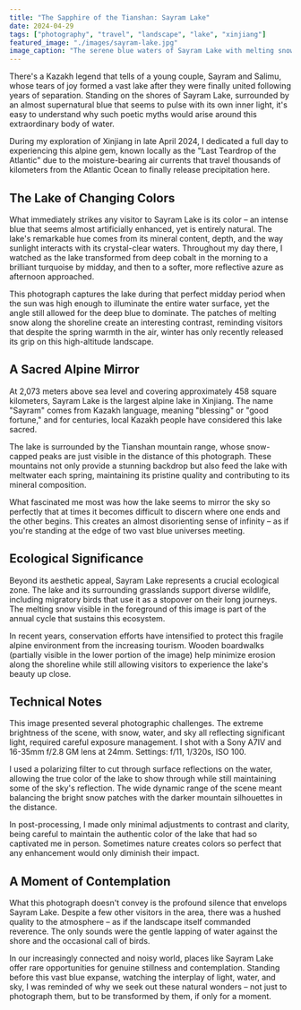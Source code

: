 ```yaml
---
title: "The Sapphire of the Tianshan: Sayram Lake"
date: 2024-04-29
tags: ["photography", "travel", "landscape", "lake", "xinjiang"]
featured_image: "./images/sayram-lake.jpg"
image_caption: "The serene blue waters of Sayram Lake with melting snow patches along the shore"
---
```


There's a Kazakh legend that tells of a young couple, Sayram and Salimu, whose tears of joy formed a vast lake after they were finally united following years of separation. Standing on the shores of Sayram Lake, surrounded by an almost supernatural blue that seems to pulse with its own inner light, it's easy to understand why such poetic myths would arise around this extraordinary body of water.

During my exploration of Xinjiang in late April 2024, I dedicated a full day to experiencing this alpine gem, known locally as the "Last Teardrop of the Atlantic" due to the moisture-bearing air currents that travel thousands of kilometers from the Atlantic Ocean to finally release precipitation here.

## The Lake of Changing Colors

What immediately strikes any visitor to Sayram Lake is its color – an intense blue that seems almost artificially enhanced, yet is entirely natural. The lake's remarkable hue comes from its mineral content, depth, and the way sunlight interacts with its crystal-clear waters. Throughout my day there, I watched as the lake transformed from deep cobalt in the morning to a brilliant turquoise by midday, and then to a softer, more reflective azure as afternoon approached.

This photograph captures the lake during that perfect midday period when the sun was high enough to illuminate the entire water surface, yet the angle still allowed for the deep blue to dominate. The patches of melting snow along the shoreline create an interesting contrast, reminding visitors that despite the spring warmth in the air, winter has only recently released its grip on this high-altitude landscape.

## A Sacred Alpine Mirror

At 2,073 meters above sea level and covering approximately 458 square kilometers, Sayram Lake is the largest alpine lake in Xinjiang. The name "Sayram" comes from Kazakh language, meaning "blessing" or "good fortune," and for centuries, local Kazakh people have considered this lake sacred.

The lake is surrounded by the Tianshan mountain range, whose snow-capped peaks are just visible in the distance of this photograph. These mountains not only provide a stunning backdrop but also feed the lake with meltwater each spring, maintaining its pristine quality and contributing to its mineral composition.

What fascinated me most was how the lake seems to mirror the sky so perfectly that at times it becomes difficult to discern where one ends and the other begins. This creates an almost disorienting sense of infinity – as if you're standing at the edge of two vast blue universes meeting.

## Ecological Significance

Beyond its aesthetic appeal, Sayram Lake represents a crucial ecological zone. The lake and its surrounding grasslands support diverse wildlife, including migratory birds that use it as a stopover on their long journeys. The melting snow visible in the foreground of this image is part of the annual cycle that sustains this ecosystem.

In recent years, conservation efforts have intensified to protect this fragile alpine environment from the increasing tourism. Wooden boardwalks (partially visible in the lower portion of the image) help minimize erosion along the shoreline while still allowing visitors to experience the lake's beauty up close.

## Technical Notes

This image presented several photographic challenges. The extreme brightness of the scene, with snow, water, and sky all reflecting significant light, required careful exposure management. I shot with a Sony A7IV and 16-35mm f/2.8 GM lens at 24mm. Settings: f/11, 1/320s, ISO 100.

I used a polarizing filter to cut through surface reflections on the water, allowing the true color of the lake to show through while still maintaining some of the sky's reflection. The wide dynamic range of the scene meant balancing the bright snow patches with the darker mountain silhouettes in the distance.

In post-processing, I made only minimal adjustments to contrast and clarity, being careful to maintain the authentic color of the lake that had so captivated me in person. Sometimes nature creates colors so perfect that any enhancement would only diminish their impact.

## A Moment of Contemplation

What this photograph doesn't convey is the profound silence that envelops Sayram Lake. Despite a few other visitors in the area, there was a hushed quality to the atmosphere – as if the landscape itself commanded reverence. The only sounds were the gentle lapping of water against the shore and the occasional call of birds.

In our increasingly connected and noisy world, places like Sayram Lake offer rare opportunities for genuine stillness and contemplation. Standing before this vast blue expanse, watching the interplay of light, water, and sky, I was reminded of why we seek out these natural wonders – not just to photograph them, but to be transformed by them, if only for a moment. 